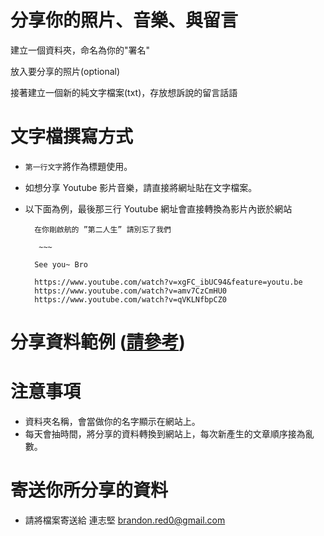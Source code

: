 # 分享你的照片、音樂、與留言

建立一個資料夾，命名為你的"署名"

放入要分享的照片(optional)

接著建立一個新的純文字檔案(txt)，存放想訴說的留言話語

# 文字檔撰寫方式

* `第一行文字`將作為標題使用。

* 如想分享 Youtube 影片音樂，請直接將網址貼在文字檔案。

* 以下面為例，最後那三行 Youtube 網址會直接轉換為影片內嵌於網站
	
	    在你剛啟航的 ”第二人生” 請別忘了我們
	    
		 ~~~
	
	    See you~ Bro
	    
	    https://www.youtube.com/watch?v=xgFC_ibUC94&feature=youtu.be
	    https://www.youtube.com/watch?v=amv7CzCmHU0
	    https://www.youtube.com/watch?v=qVKLNfbpCZ0	    

# 分享資料範例 ([請參考](https://github.com/poc7667/joseph_memo/tree/master/users/poc))

# 注意事項

* 資料夾名稱，會當做你的名字顯示在網站上。
* 每天會抽時間，將分享的資料轉換到網站上，每次新產生的文章順序接為亂數。

# 寄送你所分享的資料

* 請將檔案寄送給 連志堅 brandon.red0@gmail.com
